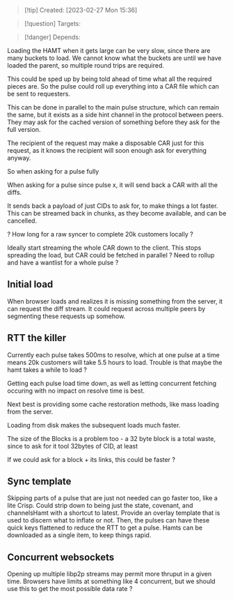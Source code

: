 
>[!tip] Created: [2023-02-27 Mon 15:36]

>[!question] Targets: 

>[!danger] Depends: 

Loading the HAMT when it gets large can be very slow, since there are many buckets to load.
We cannot know what the buckets are until we have loaded the parent, so multiple round trips are required.

This could be sped up by being told ahead of time what all the required pieces are.  So the pulse could roll up everything into a CAR file which can be sent to requesters.

This can be done in parallel to the main pulse structure, which can remain the same, but it exists as a side hint channel in the protocol between peers.  They may ask for the cached version of something before they ask for the full version.

The recipient of the request may make a disposable CAR just for this request, as it knows the recipient will soon enough ask for everything anyway.

So when asking for a pulse fully

When asking for a pulse since pulse x, it will send back a CAR with all the diffs.

It sends back a payload of just CIDs to ask for, to make things a lot faster.
This can be streamed back in chunks, as they become available, and can be cancelled.

? How long for a raw syncer to complete 20k customers locally ?

Ideally start streaming the whole CAR down to the client.
This stops spreading the load, but CAR could be fetched in parallel ?
Need to rollup and have a wantlist for a whole pulse ?

## Initial load
When browser loads and realizes it is missing something from the server, it can request the diff stream.  It could request across multiple peers by segmenting these requests up somehow.

## RTT the killer
Currently each pulse takes 500ms to resolve, which at one pulse at a time means 20k customers will take 5.5 hours to load.  Trouble is that maybe the hamt takes a while to load ?

Getting each pulse load time down, as well as letting concurrent fetching occuring with no impact on resolve time is best.

Next best is providing some cache restoration methods, like mass loading from the server.

Loading from disk makes the subsequent loads much faster.

The size of the Blocks is a problem too - a 32 byte block is a total waste, since to ask for it tool 32bytes of CID, at least

If we could ask for a block + its links, this could be faster ?

## Sync template
Skipping parts of a pulse that are just not needed can go faster too, like a lite Crisp.  Could strip down to being just the state, covenant, and channelsHamt with a shortcut to latest.
Provide an overlay template that is used to discern what to inflate or not.
Then, the pulses can have these quick keys flattened to reduce the RTT to get a pulse.
Hamts can be downloaded as a single item, to keep things rapid.

## Concurrent websockets
Opening up multiple libp2p streams may permit more thruput in a given time.  Browsers have limits at something like 4 concurrent, but we should use this to get the most possible data rate ?